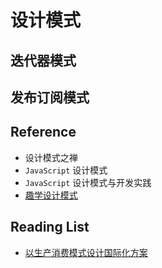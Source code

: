 # 设计模式

## 迭代器模式

## 发布订阅模式

## Reference

- 设计模式之禅
- `JavaScript` 设计模式
- `JavaScript` 设计模式与开发实践
- [趣学设计模式](https://kaiwu.lagou.com/course/courseInfo.htm?courseId=710#/content)

## Reading List

- [以生产消费模式设计国际化方案](https://mp.weixin.qq.com/s/QfTf02GrEXrbCnQswnWFuQ)
